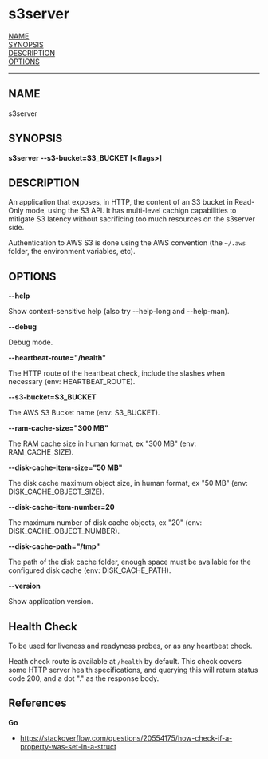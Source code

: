 
# s3server

[NAME](#NAME)  
[SYNOPSIS](#SYNOPSIS)  
[DESCRIPTION](#DESCRIPTION)  
[OPTIONS](#OPTIONS)  

----------

## NAME

s3server

## SYNOPSIS

**s3server --s3-bucket=S3_BUCKET [\<flags\>]**

## DESCRIPTION

An application that exposes, in HTTP, the content of an S3 bucket in Read-Only mode, using the S3 API. It has
multi-level cachign capabilities to mitigate S3 latency without sacrificing too much resources on the s3server side.

Authentication to AWS S3 is done using the AWS convention (the `~/.aws` folder, the environment variables, etc).

## OPTIONS

**--help**

Show context-sensitive help (also try --help-long and --help-man).

**--debug**

Debug mode.

**--heartbeat-route="/health"**

The HTTP route of the heartbeat check, include the slashes when necessary (env: HEARTBEAT_ROUTE).

**--s3-bucket=S3_BUCKET**

The AWS S3 Bucket name (env: S3_BUCKET).

**--ram-cache-size="300 MB"**

The RAM cache size in human format, ex "300 MB" (env: RAM_CACHE_SIZE).

**--disk-cache-item-size="50 MB"**

The disk cache maximum object size, in human format, ex "50 MB" (env: DISK_CACHE_OBJECT_SIZE).

**--disk-cache-item-number=20**

The maximum number of disk cache objects, ex "20" (env: DISK_CACHE_OBJECT_NUMBER).

**--disk-cache-path="/tmp"**

The path of the disk cache folder, enough space must be available for the configured disk cache (env: DISK_CACHE_PATH).

**--version**

Show application version.

## Health Check

To be used for liveness and readyness probes, or as any heartbeat check.

Heath check route is available at `/health` by default.  This check covers some
HTTP server health specifications, and querying this will return status code
200, and a dot "." as the response body.


## References

**Go**

* https://stackoverflow.com/questions/20554175/how-check-if-a-property-was-set-in-a-struct

